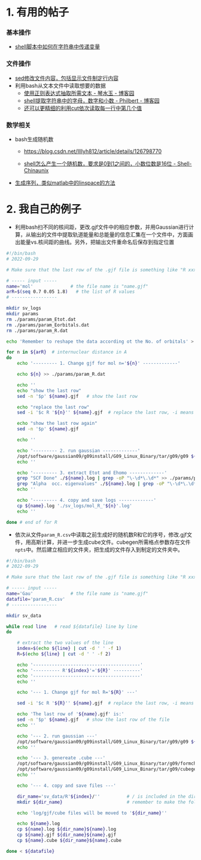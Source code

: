 ﻿# 1. 有用的帖子

### 基本操作

- [shell脚本中如何在字符串中传递变量](https://blog.csdn.net/u010339879/article/details/100066362)

### 文件操作

- [sed修改文件内容，包括显示文件制定行内容](https://blog.csdn.net/weixin_43145427/article/details/123818952)
- 利用bash从文本文件中读取想要的数据
  - [使用正则表达式抽取所需文本 - 琴水玉 - 博客园](https://www.cnblogs.com/lovesqcc/p/12443108.html)
  - [shell提取字符串中的字母，数字和小数 - Philbert - 博客园](https://www.cnblogs.com/liangxuran/p/14578866.html)
  - [还可以更精细的利用cut依次读取每一行中第几个值](https://jamesgosling.blog.csdn.net/article/details/124703381?spm=1001.2101.3001.6661.1&utm_medium=distribute.pc_relevant_t0.none-task-blog-2%7Edefault%7ECTRLIST%7ERate-1-124703381-blog-103009117.pc_relevant_multi_platform_whitelistv3&depth_1-utm_source=distribute.pc_relevant_t0.none-task-blog-2%7Edefault%7ECTRLIST%7ERate-1-124703381-blog-103009117.pc_relevant_multi_platform_whitelistv3&utm_relevant_index=1)

### 数学相关

- bash生成随机数
  
  - https://blog.csdn.net/llllyh812/article/details/126798770
  
  - [shell怎么产生一个随机数，要求是0到1之间的，小数位数是16位 - Shell-Chinaunix](http://bbs.chinaunix.net/thread-4176958-1-1.html)

- [生成序列，类似matlab中的linspace的方法](https://blog.csdn.net/Golden_Chen/article/details/115375482)

# 2. 我自己的例子

- 利用bash扫不同的核间距，更改.gjf文件中的相应参数，并用Gaussian进行计算，从输出的文件中提取轨道能量和总能量的信息汇集在一个文件中，方面画出能量vs.核间距的曲线。另外，把输出文件重命名后保存到指定位置

```bash
#!/bin/bash
# 2022-09-29

# Make sure that the last row of the .gjf file is something like "R xxx"

# ----- input -----
name='mol'              # the file name is "name.gjf"
arR=$(seq 0.7 0.05 1.8)   # the list of R values
# -----------------

mkdir sv_logs
mkdir params
rm ./params/param_Etot.dat
rm ./params/param_Eorbitals.dat
rm ./params/param_R.dat

echo 'Remember to reshape the data according ot the No. of orbitals' > ./params/param_Eorbitals.dat

for n in ${arR}  # internuclear distance in A
do
    echo '--------- 1. Change gjf for mol n='${n}' -------------'

    echo ${n} >> ./params/param_R.dat

    echo ''
    echo "show the last row"
    sed -n '$p' ${name}.gjf   # show the last row

    echo "replace the last row"
    sed -i '$c R '${n}'' ${name}.gjf  # replace the last row, -i means directly work on the file

    echo "show the last row again"
    sed -n '$p' ${name}.gjf

    echo ''

    echo '--------- 2. run gaussian -------------'
    /opt/software/gaussian09/g09install/G09_Linux_Binary/tar/g09/g09 ${name}.gjf
    echo ''

    echo '--------- 3. extract Etot and Ehomo -------------'
    grep "SCF Done" ./${name}.log | grep -oP "\-\d*\.\d*" >> ./params/param_Etot.dat # -o 只显示匹配部分, 有了-P这里更高级的表达式才有用
    grep "Alpha  occ. eigenvalues" ./${name}.log | grep -oP "\-\d*\.\d*" >> ./params/param_Eorbitals.dat # -o 只显示匹配部分, 有了-P这里更高级的表达式才有用
    echo ''

    echo '--------- 4. copy and save logs -------------'
    cp ${name}.log './sv_logs/mol_R_'${n}'.log'
    echo ''

done # end of for R
```

- 依次从文件`param_R.csv`中读取之前生成好的随机数R和它的序号，修改.gjf文件，用高斯计算，并进一步生成cube文件。cubegen所需格点参数存在文件`npts`中。然后建立相应的文件夹，把生成的文件存入到制定的文件夹中。

```bash
#!/bin/bash
# 2022-09-29

# Make sure that the last row of the .gjf file is something like "R xxx"

# ----- input -----
name='Gau'              # the file name is "name.gjf"
datafile='param_R.csv'
# -----------------

mkdir sv_data

while read line   # read ${datafile} line by line
do

    # extract the two values of the line
    index=$(echo ${line} | cut -d ' ' -f 1) 
    R=$(echo ${line} | cut -d ' ' -f 2)

    echo '----------------------------------------'
    echo '---------- R'${index}'='${R}' ----------'
    echo '----------------------------------------'
    echo ''

    echo '--- 1. Change gjf for mol R='${R}' ---'

    sed -i '$c R '${R}'' ${name}.gjf  # replace the last row, -i means directly work on the file

    echo 'The last row of '${name}.gjf' is:'
    sed -n '$p' ${name}.gjf   # show the last row of the file
    echo ''

    echo '--- 2. run gaussian ---'
    /opt/software/gaussian09/g09install/G09_Linux_Binary/tar/g09/g09 ${name}.gjf
    echo ''

    echo '--- 3. genereate .cube ---'
    /opt/software/gaussian09/g09install/G09_Linux_Binary/tar/g09/formchk Gau.chk
    /opt/software/gaussian09/g09install/G09_Linux_Binary/tar/g09/cubegen 0 mo=homo Gau.fchk Gau.cube -1 h < npts
    echo ''

    echo '--- 4. copy and save files ---'

    dir_name='sv_data/R'${index}/''          # / is included in the dir_name
    mkdir ${dir_name}                        # remember to make the folder first

    echo 'log/gjf/cube files will be moved to '${dir_name}''

    echo ${name}.log
    cp ${name}.log ${dir_name}${name}.log
    cp ${name}.gjf ${dir_name}${name}.gjf
    cp ${name}.cube ${dir_name}${name}.cube

done < ${datafile}
```